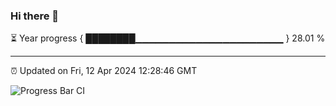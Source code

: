 ### Hi there 👋

⏳ Year progress { ████████▁▁▁▁▁▁▁▁▁▁▁▁▁▁▁▁▁▁▁▁▁▁ } 28.01 %

---

⏰ Updated on Fri, 12 Apr 2024 12:28:46 GMT

![Progress Bar CI](https://github.com/liununu/liununu/workflows/Progress%20Bar%20CI/badge.svg)
